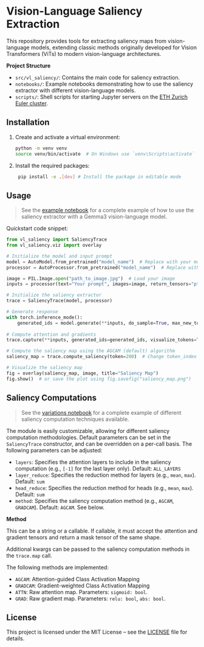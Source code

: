 # Vision-Language Saliency Extraction

This repository provides tools for extracting saliency maps from vision-language models, extending classic methods originally developed for Vision Transformers (ViTs) to modern vision-language architectures.


**Project Structure**

- `src/vl_saliency/`: Contains the main code for saliency extraction.
- `notebooks/`: Example notebooks demonstrating how to use the saliency extractor with different vision-language models.
- `scripts/`: Shell scripts for starting Jupyter servers on the [ETH Zurich Euler cluster](https://scicomp.ethz.ch/wiki/Euler).

## Installation

1. Create and activate a virtual environment:
   ```bash
   python -m venv venv
   source venv/bin/activate  # On Windows use `venv\Scripts\activate`
   ```
2. Install the required packages:
   ```bash
    pip install -e .[dev] # Install the package in editable mode
    ```
    
## Usage

> See the [example notebook](notebooks/quickstart.ipynb) for a complete example of how to use the saliency extractor with a Gemma3 vision-language model.

Quickstart code snippet:

```python
from vl_saliency import SaliencyTrace
from vl_saliency.viz import overlay

# Initialize the model and input prompt
model = AutoModel.from_pretrained("model_name")  # Replace with your model name
processor = AutoProcessor.from_pretrained("model_name")  # Replace with your processor name

image = PIL.Image.open("path_to_image.jpg")  # Load your image
inputs = processor(text="Your prompt", images=image, return_tensors="pt")

# Initialize the saliency extractor
trace = SaliencyTrace(model, processor)

# Generate response 
with torch.inference_mode():
    generated_ids = model.generate(**inputs, do_sample=True, max_new_tokens=200) 
    
# Compute attention and gradients
trace.capture(**inputs, generated_ids=generated_ids, visualize_tokens=True) 

# Compute the saliency map using the AGCAM (default) algorithm
saliency_map = trace.compute_saliency(token=200)  # Change token_index as needed

# Visualize the saliency map
fig = overlay(saliency_map, image, title="Saliency Map")
fig.show()  # or save the plot using fig.savefig("saliency_map.png")
```

## Saliency Computations

> See the [variations notebook](notebooks/variations.ipynb) for a complete example of different saliency computation techniques available.

The module is easily customizable, allowing for different saliency computation methodologies. Default parameters can be set in the `SaliencyTrace` constructor, and can be overridden on a per-call basis. The following parameters can be adjusted:

- `layers`: Specifies the attention layers to include in the saliency computation (e.g., `[-1]` for the last layer only). Default: `ALL_LAYERS`
- `layer_reduce`: Specifies the reduction method for layers (e.g., `mean`, `max`). Default: `sum`
- `head_reduce`: Specifies the reduction method for heads (e.g., `mean`, `max`). Default: `sum`
- `method`: Specifies the saliency computation method (e.g., `AGCAM`, `GRADCAM`). Default: `AGCAM`. See below.

**Method**

This can be a string or a callable. If callable, it must accept the attention and gradient tensors and return a mask tensor of the same shape.

Additional kwargs can be passed to the saliency computation methods in the `trace.map` call.

The following methods are implemented:
- `AGCAM`: Attention-guided Class Activation Mapping
- `GRADCAM`: Gradient-weighted Class Activation Mapping
- `ATTN`: Raw attention map. Parameters: `sigmoid: bool`.
- `GRAD`: Raw gradient map. Parameters: `relu: bool`, `abs: bool`.

## License

This project is licensed under the MIT License – see the [LICENSE](LICENSE) file for details.

